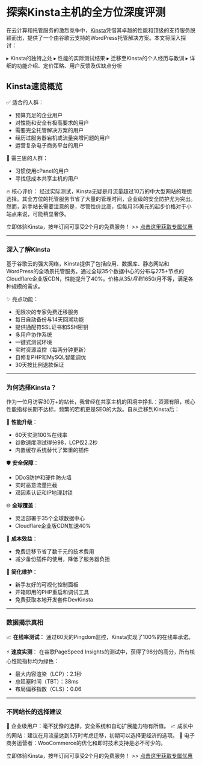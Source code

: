 # 探索Kinsta主机的全方位深度评测

在云计算和托管服务的激烈竞争中，[Kinsta](https://kinsta.com/pricing/?kaid=KTAXXKDXLIBP)凭借其卓越的性能和顶级的支持服务脱颖而出，提供了一个由谷歌云支持的WordPress托管解决方案。本文将深入探讨：

▸ Kinsta的独特之处
▸ 性能的实际测试结果
▸ 迁移至Kinsta的个人经历与教训
▸ 详细的功能介绍、定价策略、用户反馈及优缺点分析

## Kinsta速览概览

✅ 适合的人群：
- 预算充足的企业用户
- 对性能和安全有极高要求的用户
- 需要完全托管解决方案的用户
- 经历过服务器宕机或流量突增问题的用户
- 运营复杂电子商务平台的用户

🚫 需三思的人群：
- 习惯使用cPanel的用户
- 寻找低成本共享主机的用户

🔥 核心评价：
经过实际测试，Kinsta无疑是月流量超过10万的中大型网站的理想选择。其全方位的托管服务节省了大量的管理时间，企业级的安全防护尤为突出。然而，新手站长需要注意的是，尽管性价比高，但每月35美元的起步价格对于小站点来说，可能稍显奢侈。

立即体验Kinsta，按年订阅可享受2个月的免费服务！ >> [点击这里获取专属优惠](https://kinsta.com/pricing/?kaid=KTAXXKDXLIBP)

---

### 深入了解Kinsta

基于谷歌云的强大网络，Kinsta提供了包括应用、数据库、静态网站和WordPress的全场景托管服务。通过全球35个数据中心的分布与275+节点的Cloudflare企业版CDN，性能提升了40%。价格从$35/月到$1650/月不等，满足各种规模的需求。

✨ 亮点功能：
- 无限次的专家免费迁移服务
- 每日自动备份与14天回溯功能
- 提供通配符SSL证书和SSH密钥
- 多用户协作系统
- 一键式测试环境
- 实时资源监控（每两分钟更新）
- 自修复PHP和MySQL智能调优
- 30天按比例退款保证

---

### 为何选择Kinsta？

作为一位月访客30万+的站长，我曾经在共享主机的困境中挣扎：资源有限，核心性能指标长期不达标，频繁的宕机更是SEO的大敌。自从迁移到Kinsta后：

🚀 **性能升级**：
- 60天实测100%在线率
- 谷歌速度测试得分98，LCP仅2.2秒
- 内置缓存系统替代了繁重的插件

🛡️ **安全保障**：
- DDoS防护和硬件防火墙
- 实时恶意流量拦截
- 双因素认证和IP地理封锁

🌐 **全球覆盖**：
- 灵活部署于35个全球数据中心
- Cloudflare企业版CDN加速40%

💸 **成本效益**：
- 免费迁移节省了数千元的技术费用
- 减少备份插件的使用，降低了服务器负担

🔧 **简化维护**：
- 新手友好的可视化控制面板
- 开箱即用的PHP重启和调试工具
- 免费获取本地开发套件DevKinsta

---

### 数据揭示真相

📈 **在线率测试**：
通过60天的Pingdom监控，Kinsta实现了100%的在线率承诺。

⚡ **速度实测**：
在谷歌PageSpeed Insights的测试中，获得了98分的高分，所有核心性能指标均为绿色：
- 最大内容渲染（LCP）：2.1秒
- 总阻塞时间（TBT）：38ms
- 布局偏移指数（CLS）：0.06

---

### 不同站长的选择建议

💼 企业级用户：毫不犹豫的选择，安全系统和自动扩展能力物有所值。
📈 成长中的网站：建议在月流量达到5万时考虑迁移，初期可以选择更经济的选项。
🛒 电子商务运营者：WooCommerce的优化和即时技术支持是必不可少的。

立即体验Kinsta，按年订阅可享受2个月的免费服务！ >> [点击这里获取专属优惠](https://kinsta.com/pricing/?kaid=KTAXXKDXLIBP)
